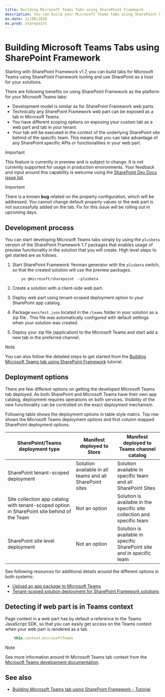 ```yaml
---
title: Building Microsoft Teams Tabs using SharePoint Framework
description: You can build your Microsoft Teams tabs using SharePoint Framework and utilize the tooling
ms.date: 11/08/2018
ms.prod: sharepoint
---
```


# Building Microsoft Teams Tabs using SharePoint Framework

Starting with SharePoint Framework v1.7, you can build tabs for Microsoft Teams using SharePoint Framework tooling and use SharePoint as a host for your solutions.

There are following benefits on using SharePoint Framework as the platform for your Microsoft Teams tabs:

- Development model is similar as for SharePoint Framework web parts.
- Technically any SharePoint Framework web part can be exposed as a tab in Microsoft Teams.
- You have different scoping options on exposing your custom tab as a web part and tab in your tenant.
- Your tab will be executed in the context of the underlying SharePoint site behind of the specific team. This means that you can take advantage of any SharePoint specific APIs or functionalities in your web part.

> [!IMPORTANT]
> This feature is currently in preview and is subject to change. It is not currently supported for usage in production environments. Your feedback and input around this capability is welcome using the [SharePoint Dev Docs issue list](https://github.com/SharePoint/sp-dev-docs/issues).

> [!IMPORTANT]
> There is a known **bug** related on the property configuration, which will be addressed. You cannot change default property values or the web part is not successfully added on the tab. Fix for this issue will be rolling out in upcoming days.

## Development process

You can start developing Microsoft Teams tabs simply by using the `plusbeta` version of the SharePoint Framework 1.7 packages that enables usage of preview functionality in the solution that you will create. High level steps to get started are as follows.

1. Start SharePoint Framework Yeoman generator with the `plusbeta` switch, so that the created solution will use the preview packages.

    ```
        yo @microsoft/sharepoint --plusbeta
    ```

1. Create a solution with a client-side web part.
1. Deploy web part using tenant-scoped deployment option to your SharePoint app catalog.
1. Package `manifest.json` located in the `/teams` folder in your solution as a zip file . This file was automatically configured with default settings when your solution was created.
1. Deploy your zip file (application) to the Microsoft Teams and start add a new tab in the preferred channel.

> [!NOTE]
> You can also follow the detailed steps to get started from the [Building Microsoft Teams tab using SharePoint Framework](web-parts/get-started/using-web-part-as-ms-teams-tab.md) tutorial.

## Deployment options

There are few different options on getting the developed Microsoft Teams tab deployed. As both SharePoint and Microsoft Teams have their own app catalog, deployment requires operations on both services. Visibility of the new functionality can be controlled on the exact deployment mechanism.

Following table shows the deployment options in table style matrix. Top row shows the Microsoft Teams deployment options and first column mapped SharePoint deployment options.

| SharePoint/Teams deployment type | Manifest deployed to Store | Manifest deployed to Teams channel catalog |
|-----------|------|-------------|
| SharePoint tenant-scoped deployment | Solution available in all teams and all SharePoint sites | Solution available in specific team and all SharePoint Sites |
| Site collection app catalog with tenant-scoped option in SharePoint site behind of the Team   | Not an option | Solution is available in the specific site collection and specific team  |
| SharePoint site level deployment                    | Not an option | Solution is available in specific SharePoint site and in specific team |

See following resources for additional details around the different options in both systems:

- [Upload an app package to Microsoft Teams](https://docs.microsoft.com/en-us/microsoftteams/platform/concepts/apps/apps-upload)
- [Tenant-scoped solution deployment for SharePoint Framework solutions](https://docs.microsoft.com/en-us/sharepoint/dev/spfx/tenant-scoped-deployment)

## Detecting if web part is in Teams context

Page context in a web part has by default a reference to the Teams JavaScript SDK, so that you can easily get access on the Teams context when your web part is rendered as a tab.

```javascript
    this.context.microsoftTeams
```

> [!NOTE]
> See more information around th Microsoft Teams tab context from the [Microsoft Teams development documentation](https://docs.microsoft.com/en-us/microsoftteams/platform/concepts/tabs/tabs-context?view=msteams-client-js-latest).

## See also

- [Building Microsoft Teams tab using SharePoint Framework - Tutorial](web-parts/get-started/using-web-part-as-ms-teams-tab.md)
